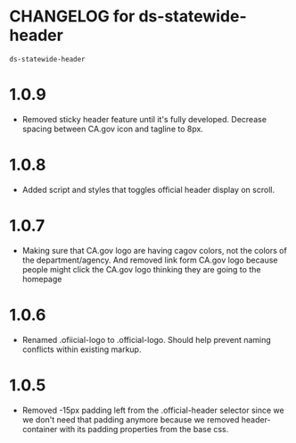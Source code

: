 # CHANGELOG for ds-statewide-header
`ds-statewide-header`
# 1.0.9
* Removed sticky header feature until it's fully developed. Decrease spacing between CA.gov icon and tagline to 8px.
# 1.0.8
* Added script and styles that toggles official header display on scroll. 
# 1.0.7
* Making sure that CA.gov logo are having cagov colors, not the colors of the department/agency. And removed link form CA.gov logo because people might click the CA.gov logo thinking they are going to the homepage 
# 1.0.6
* Renamed .ofiicial-logo to .official-logo. Should help prevent naming conflicts within existing markup.
# 1.0.5
* Removed -15px padding left from the .official-header selector since we we don't need that padding anymore because we removed header-container with its padding properties from the base css.

